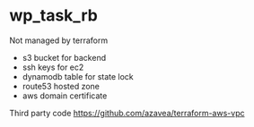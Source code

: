 # wp_task_rb

Not managed by terraform
- s3 bucket for backend
- ssh keys for ec2
- dynamodb table for state lock
- route53 hosted zone
- aws domain certificate

Third party code
https://github.com/azavea/terraform-aws-vpc
